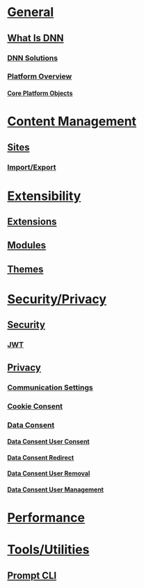 # [General](xref:general)
## [What Is DNN](xref:dnn)
### [DNN Solutions](xref:dnn-overview)
### [Platform Overview](xref:platform-overview-overview)
#### [Core Platform Objects](xref:platform-overview-core-objects)
# [Content Management](xref:content-management)
## [Sites](xref:sites)
### [Import/Export](xref:import-export)
# [Extensibility](xref:extensibility)
## [Extensions](xref:extensions)
## [Modules](xref:modules)
## [Themes](xref:themes)
# [Security/Privacy](xref:security-privacy)
## [Security](xref:platform-overview-security)
### [JWT](xref:jwt)
## [Privacy](xref:privacy)
### [Communication Settings](xref:privacy-communication-settings)
### [Cookie Consent](xref:cookie-consent)
### [Data Consent](xref:data-consent-overview)
#### [Data Consent User Consent](xref:data-consent-user-consent)
#### [Data Consent Redirect](xref:data-consent-redirect)
#### [Data Consent User Removal](xref:data-consent-user-delete)
#### [Data Consent User Management](xref:data-consent-user-management)
# [Performance](xref:performance)
# [Tools/Utilities](xref:tools-utilities)
## [Prompt CLI](xref:prompt)